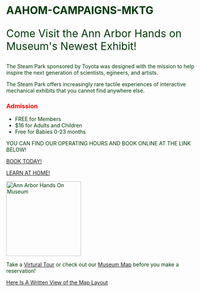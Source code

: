 # AAHOM-CAMPAIGNS-MKTG
 </head>
 <body style="color:rgb(1, 58, 10);"></bodystyle>
     <p style=font-size:200% >Come Visit the Ann Arbor Hands on Museum's Newest Exhibit!</p>
  
 <p>The Steam Park sponsored by Toyota was designed with the mission to help inspire the next generation of scientists, egineers, and artists. </p>
 <p> The Steam Park offers increasingly rare tactile experiences of interactive mechanical exhibits that you cannot find anywhere else.
 </p>
<h3 style="color: red;">Admission</h3>
      <ul>
       <li>FREE for Members</li>
      <li>$16 for Adults and Children</li>
     <li>Free for Babies 0-23 months</li></p>
     </ul>
     <p>YOU CAN FIND OUR OPERATING HOURS AND BOOK ONLINE AT THE LINK BELOW!
 </p>
 <p> <a href="https://purchase.aahom.org/GeneralAdmission.aspx">BOOK TODAY!</a></p>
 <p> <a href="Milestone2Individual.html" target="_blank">LEARN AT HOME!</a></p>
 <p> <img src="https://scontent-ort2-1.xx.fbcdn.net/v/t1.6435-9/95235327_10157266466154109_8200798743822336000_n.png?_nc_cat=106&ccb=1-5&_nc_sid=09cbfe&_nc_ohc=Zs6PxHTgmvsAX-BbaK9&_nc_ht=scontent-ort2-1.xx&oh=816c7629354f8b992b5ca111729f0a6a&oe=619C3E77" alt="Ann Arbor Hands On Museum" style="width:200px;"
   </p>
 <p> Take a <a href="https://www.google.com/maps/@42.2817086,-83.7466193,3a,75y,185.61h,86.01t/data=!3m6!1e1!3m4!1sAF1QipOXBa7Y4SzUEf07vnomL6ES7ZyyRl0Rx2NMW77_!2e10!7i13312!8i6656">Virtural Tour</a> or check out our <a href="https://www.aahom.org/sites/default/files/Map_2021_web.pdf">Museum Map</a> before you make a reservation! </p>
 <a href="WEB%20MAP.html" target="_blank">Here Is A Written View of the Map Layout</a>
 </html>
